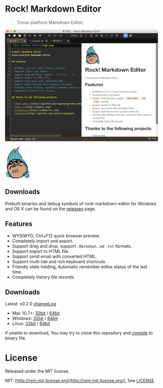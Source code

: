 # Rock! Markdown Editor
> Cross-platform Markdown Editor.

![Rock Markdown Editor](/docs/macshow.png)

![Rock Markdown Editor](/src/logo.png)

## Downloads

Prebuilt binaries and debug symbols of rock-markdown-editor for Windows and OS X can be found on the [releases](https://github.com/superRaytin/rock-markdown-editor/releases) page.

## Features

- WYSIWYG, Ctrl+F12 quick browser preview.
- Completely import and export.
- Support drag and drop, support `.Markdown` `.md` `.txt` formats.
- Support export to HTML file.
- Support send email with converted HTML.
- Support multi-tab and rich keyboard shortcuts.
- Friendly state holding, Automatic remember editor status of the last time.
- Completely history file records.

## Downloads

Latest: v0.2.0 [changeLog](#docs/CHANGELOG.md)

- Mac 10.7+: [32bit](https://www.dropbox.com/s/e9f1x258qi193es/Rock_Markdown_v0.2.0_osx32.zip?dl=0) / [64bit](https://www.dropbox.com/s/i0x1slhovyq3o0b/Rock_Markdown_v0.2.0_osx64.zip?dl=0)
- Windows: [32bit](https://www.dropbox.com/s/m5237obl3qgl3qy/Rock_Markdown_v0.2.0_win32.zip?dl=0) / [64bit](https://www.dropbox.com/s/5qon41y051ofjl2/Rock_Markdown_v0.2.0_win64.zip?dl=0)
- Linux: [32bit](https://www.dropbox.com/s/u7zoyg3mkm2oq2i/Rock_Markdown_v0.2.0_linux32.zip?dl=0) / [64bit](https://www.dropbox.com/s/otwpvfi4ycs5oj4/Rock_Markdown_v0.2.0_linux64.zip?dl=0)

If unable to download, You may try to clone this repository and [compile](http://strongloop.com/strongblog/creating-desktop-applications-with-node-webkit/) to binary file.

# License
Released under the MIT license.

MIT: [http://rem.mit-license.org](http://rem.mit-license.org/), See [LICENSE](/LICENSE)
